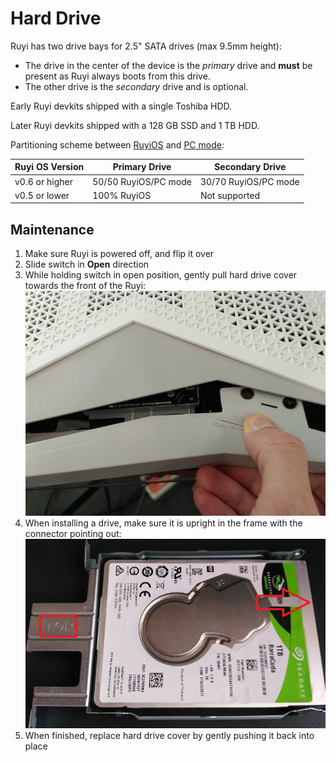 # Hard Drive

Ruyi has two drive bays for 2.5" SATA drives (max 9.5mm height):

* The drive in the center of the device is the _primary_ drive and __must__ be present as Ruyi always boots from this drive.
* The other drive is the _secondary_ drive and is optional.

Early Ruyi devkits shipped with a single Toshiba HDD.

Later Ruyi devkits shipped with a 128 GB SSD and 1 TB HDD.

Partitioning scheme between [RuyiOS](os.md) and [PC mode](pc_mode.md):

| Ruyi OS Version | Primary Drive | Secondary Drive
|-|-|-
| v0.6 or higher | 50/50 RuyiOS/PC mode | 30/70 RuyiOS/PC mode
| v0.5 or lower | 100% RuyiOS | Not supported

## Maintenance

1. Make sure Ruyi is powered off, and flip it over
1. Slide switch in __Open__ direction
1. While holding switch in open position, gently pull hard drive cover towards the front of the Ruyi:  
![](/docs/img/harddrive_cover_open.jpg)
1. When installing a drive, make sure it is upright in the frame with the connector pointing out:  
![](/docs/img/harddrive_rail.jpg)
1. When finished, replace hard drive cover by gently pushing it back into place